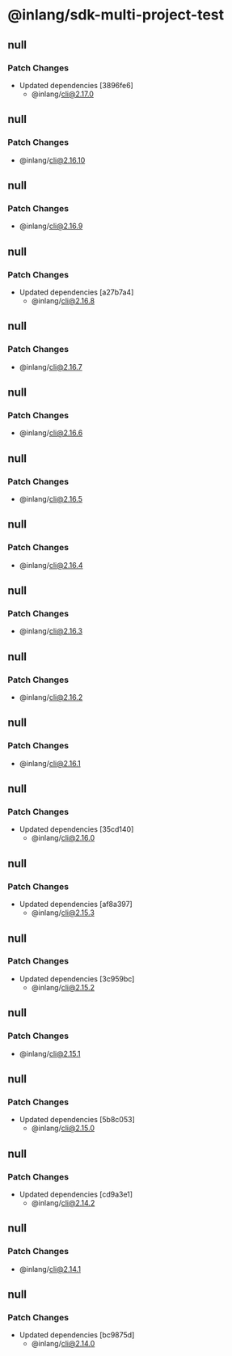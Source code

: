 # @inlang/sdk-multi-project-test

## null

### Patch Changes

- Updated dependencies [3896fe6]
  - @inlang/cli@2.17.0

## null

### Patch Changes

- @inlang/cli@2.16.10

## null

### Patch Changes

- @inlang/cli@2.16.9

## null

### Patch Changes

- Updated dependencies [a27b7a4]
  - @inlang/cli@2.16.8

## null

### Patch Changes

- @inlang/cli@2.16.7

## null

### Patch Changes

- @inlang/cli@2.16.6

## null

### Patch Changes

- @inlang/cli@2.16.5

## null

### Patch Changes

- @inlang/cli@2.16.4

## null

### Patch Changes

- @inlang/cli@2.16.3

## null

### Patch Changes

- @inlang/cli@2.16.2

## null

### Patch Changes

- @inlang/cli@2.16.1

## null

### Patch Changes

- Updated dependencies [35cd140]
  - @inlang/cli@2.16.0

## null

### Patch Changes

- Updated dependencies [af8a397]
  - @inlang/cli@2.15.3

## null

### Patch Changes

- Updated dependencies [3c959bc]
  - @inlang/cli@2.15.2

## null

### Patch Changes

- @inlang/cli@2.15.1

## null

### Patch Changes

- Updated dependencies [5b8c053]
  - @inlang/cli@2.15.0

## null

### Patch Changes

- Updated dependencies [cd9a3e1]
  - @inlang/cli@2.14.2

## null

### Patch Changes

- @inlang/cli@2.14.1

## null

### Patch Changes

- Updated dependencies [bc9875d]
  - @inlang/cli@2.14.0
